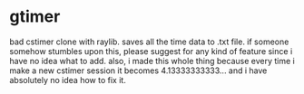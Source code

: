 # gtimer
bad cstimer clone with raylib. saves all the time data to .txt file.
if someone somehow stumbles upon this, please suggest for any kind of feature since i have no idea what to add.
also, i made this whole thing because every time i make a new cstimer session it becomes 4.13333333333... and i have absolutely no idea how to fix it.  
